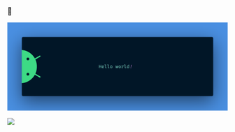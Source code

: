 ### 🤔

<img src="https://github.com/mustafaakbel/mustafaakbel/blob/master/images/banner.png" alt="Hello world">

![](https://komarev.com/ghpvc/?username=mustafaakbel&color=green&style=flat-square)
<!--
**mustafaakbel/mustafaakbel** is a ✨ _special_ ✨ repository because its `README.md` (this file) appears on your GitHub profile.

Here are some ideas to get you started:

- 🔭 I’m currently working on ...
- 🌱 I’m currently learning ...
- 👯 I’m looking to collaborate on ...
- 🤔 I’m looking for help with ...
- 💬 Ask me about ...
- 📫 How to reach me: ...
- 😄 Pronouns: ...
- ⚡ Fun fact: ...
-->
